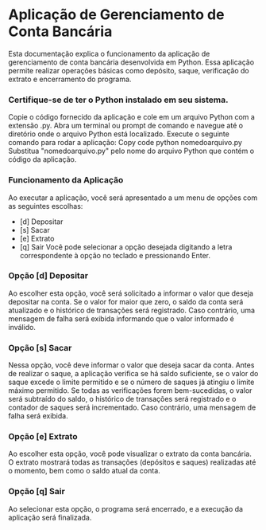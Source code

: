 # Aplicação de Gerenciamento de Conta Bancária
Esta documentação explica o funcionamento da aplicação de gerenciamento de conta bancária desenvolvida em Python. Essa aplicação permite realizar operações básicas como depósito, saque, verificação do extrato e encerramento do programa.


### Certifique-se de ter o Python instalado em seu sistema.
Copie o código fornecido da aplicação e cole em um arquivo Python com a extensão .py.
Abra um terminal ou prompt de comando e navegue até o diretório onde o arquivo Python está localizado.
Execute o seguinte comando para rodar a aplicação:
Copy code
python nomedoarquivo.py
Substitua "nomedoarquivo.py" pelo nome do arquivo Python que contém o código da aplicação.

### Funcionamento da Aplicação
Ao executar a aplicação, você será apresentado a um menu de opções com as seguintes escolhas:

* [d] Depositar
* [s] Sacar
* [e] Extrato
* [q] Sair
Você pode selecionar a opção desejada digitando a letra correspondente à opção no teclado e pressionando Enter.

### Opção [d] Depositar
Ao escolher esta opção, você será solicitado a informar o valor que deseja depositar na conta. Se o valor for maior que zero, o saldo da conta será atualizado e o histórico de transações será registrado. Caso contrário, uma mensagem de falha será exibida informando que o valor informado é inválido.

### Opção [s] Sacar
Nessa opção, você deve informar o valor que deseja sacar da conta. Antes de realizar o saque, a aplicação verifica se há saldo suficiente, se o valor do saque excede o limite permitido e se o número de saques já atingiu o limite máximo permitido. Se todas as verificações forem bem-sucedidas, o valor será subtraído do saldo, o histórico de transações será registrado e o contador de saques será incrementado. Caso contrário, uma mensagem de falha será exibida.

### Opção [e] Extrato
Ao escolher esta opção, você pode visualizar o extrato da conta bancária. O extrato mostrará todas as transações (depósitos e saques) realizadas até o momento, bem como o saldo atual da conta.

### Opção [q] Sair
Ao selecionar esta opção, o programa será encerrado, e a execução da aplicação será finalizada.



